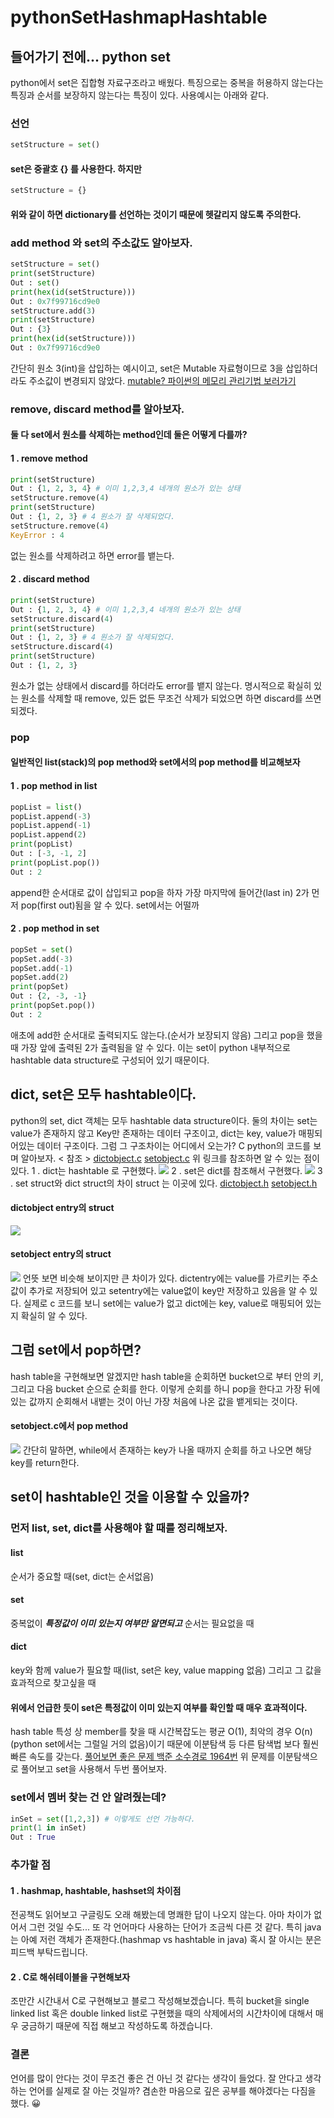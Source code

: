 # pythonSetHashmapHashtable
## 들어가기 전에... python set
python에서 set은 집합형 자료구조라고 배웠다. 특징으로는 중복을 허용하지 않는다는 특징과 순서를 보장하지 않는다는 특징이 있다. 사용예시는 아래와 같다.
### 선언
```python
setStructure = set() 
```
#### set은 중괄호 {} 를 사용한다. 하지만
```python
setStructure = {}
```
#### 위와 같이 하면 dictionary를 선언하는 것이기 때문에 헷갈리지 않도록 주의한다.
### add method 와 set의 주소값도 알아보자.
```python
setStructure = set()
print(setStructure)
Out : set()
print(hex(id(setStructure)))
Out : 0x7f99716cd9e0
setStructure.add(3)
print(setStructure)
Out : {3}
print(hex(id(setStructure)))
Out : 0x7f99716cd9e0
```
간단히 원소 3(int)을 삽입하는 예시이고, set은 Mutable 자료형이므로 3을 삽입하더라도 주소값이 변경되지 않았다.
[mutable? 파이썬의 메모리 관리기법 보러가기](https://velog.io/@jewelrykim/Managed-Language-%ED%8C%8C%EC%9D%B4%EC%8D%AC%EC%9D%98-%EB%A9%94%EB%AA%A8%EB%A6%AC-%EA%B4%80%EB%A6%AC%EA%B8%B0%EB%B2%95)
### remove, discard method를 알아보자.
#### 둘 다 set에서 원소를 삭제하는 method인데 둘은 어떻게 다를까?
#### 1 . remove method
```python
print(setStructure)
Out : {1, 2, 3, 4} # 이미 1,2,3,4 네개의 원소가 있는 상태
setStructure.remove(4)
print(setStructure)
Out : {1, 2, 3} # 4 원소가 잘 삭제되었다.
setStructure.remove(4)
KeyError : 4
```
없는 원소를 삭제하려고 하면 error를 뱉는다.
#### 2 . discard method
```python
print(setStructure)
Out : {1, 2, 3, 4} # 이미 1,2,3,4 네개의 원소가 있는 상태
setStructure.discard(4)
print(setStructure)
Out : {1, 2, 3} # 4 원소가 잘 삭제되었다.
setStructure.discard(4)
print(setStructure)
Out : {1, 2, 3} 
```
원소가 없는 상태에서 discard를 하더라도 error를 뱉지 않는다. 명시적으로 확실히 있는 원소를 삭제할 때 remove, 있든 없든 무조건 삭제가 되었으면 하면 discard를 쓰면 되겠다.
### pop
#### 일반적인 list(stack)의 pop method와 set에서의 pop method를 비교해보자
#### 1 . pop method in list
```python
popList = list()
popList.append(-3)
popList.append(-1)
popList.append(2)
print(popList)
Out : [-3, -1, 2]
print(popList.pop())
Out : 2
```
append한 순서대로 값이 삽입되고 pop을 하자 가장 마지막에 들어간(last in) 2가 먼저 pop(first out)됨을 알 수 있다. set에서는 어떨까
#### 2 . pop method in set
```python
popSet = set()
popSet.add(-3)
popSet.add(-1)
popSet.add(2)
print(popSet)
Out : {2, -3, -1}
print(popSet.pop())
Out : 2
```
애초에 add한 순서대로 출력되지도 않는다.(순서가 보장되지 않음) 그리고 pop을 했을 때 가장 앞에 출력된 2가 출력됨을 알 수 있다. 이는 set이 python 내부적으로 hashtable data structure로 구성되어 있기 때문이다.

## dict, set은 모두 hashtable이다.
python의 set, dict 객체는 모두 hashtable data structure이다. 둘의 차이는 set는 value가 존재하지 않고 Key만 존재하는 데이터 구조이고, dict는 key, value가 매핑되어있는 데이터 구조이다. 그럼 그 구조차이는 어디에서 오는가? C python의 코드를 보며 알아보자.
< 참조 >
[dictobject.c](https://hg.python.org/cpython/file/ec91ee7d9d8d/Objects/dictobject.c)
[setobject.c](https://hg.python.org/cpython/file/ec91ee7d9d8d/Objects/setobject.c)
위 링크를 참조하면 알 수 있는 점이 있다. 
1 . dict는 hashtable 로 구현했다.
![](https://images.velog.io/images/jewelrykim/post/4383ee6e-73f3-43f7-a47f-8a5274d0705f/%E1%84%89%E1%85%B3%E1%84%8F%E1%85%B3%E1%84%85%E1%85%B5%E1%86%AB%E1%84%89%E1%85%A3%E1%86%BA%202021-04-30%20%E1%84%8B%E1%85%A9%E1%84%92%E1%85%AE%207.28.41.png)
2 . set은 dict를 참조해서 구현했다.
![](https://images.velog.io/images/jewelrykim/post/02789844-28b8-425c-99c5-4dc1e8607900/%E1%84%89%E1%85%B3%E1%84%8F%E1%85%B3%E1%84%85%E1%85%B5%E1%86%AB%E1%84%89%E1%85%A3%E1%86%BA%202021-04-30%20%E1%84%8B%E1%85%A9%E1%84%92%E1%85%AE%207.29.20.png)
3 . set struct와 dict struct의 차이
struct 는 이곳에 있다. [dictobject.h](https://hg.python.org/cpython/file/ec91ee7d9d8d/Include/dictobject.h#l50) [setobject.h](https://hg.python.org/cpython/file/ec91ee7d9d8d/Include/setobject.h#l24)
#### dictobject entry의 struct
![](https://images.velog.io/images/jewelrykim/post/0a79ebd9-1672-43ba-90b6-6242a442cd08/%E1%84%89%E1%85%B3%E1%84%8F%E1%85%B3%E1%84%85%E1%85%B5%E1%86%AB%E1%84%89%E1%85%A3%E1%86%BA%202021-04-30%20%E1%84%8B%E1%85%A9%E1%84%92%E1%85%AE%207.32.29.png)
#### setobject entry의 struct
![](https://images.velog.io/images/jewelrykim/post/b24342a3-1f79-4a2e-844e-67e148bd7ba5/%E1%84%89%E1%85%B3%E1%84%8F%E1%85%B3%E1%84%85%E1%85%B5%E1%86%AB%E1%84%89%E1%85%A3%E1%86%BA%202021-04-30%20%E1%84%8B%E1%85%A9%E1%84%92%E1%85%AE%207.32.52.png)
언뜻 보면 비슷해 보이지만 큰 차이가 있다. dictentry에는 value를 가르키는 주소값이 추가로 저장되어 있고 setentry에는 value없이 key만 저장하고 있음을 알 수 있다. 실제로 c 코드를 보니 set에는 value가 없고 dict에는 key, value로 매핑되어 있는지 확실히 알 수 있다.

## 그럼 set에서 pop하면?
hash table을 구현해보면 알겠지만 hash table을 순회하면 bucket으로 부터 안의 키, 그리고 다음 bucket 순으로 순회를 한다.
이렇게 순회를 하니 pop을 한다고 가장 뒤에 있는 값까지 순회해서 내뱉는 것이 아닌 가장 처음에 나온 값을 뱉게되는 것이다. 
#### setobject.c에서 pop method
![](https://images.velog.io/images/jewelrykim/post/3e1471d6-956a-413f-81f9-d9b3a9bf0ccb/%E1%84%89%E1%85%B3%E1%84%8F%E1%85%B3%E1%84%85%E1%85%B5%E1%86%AB%E1%84%89%E1%85%A3%E1%86%BA%202021-04-30%20%E1%84%8B%E1%85%A9%E1%84%92%E1%85%AE%207.46.43.png)
간단히 말하면, while에서 존재하는 key가 나올 때까지 순회를 하고 나오면 해당 key를 return한다.
## set이 hashtable인 것을 이용할 수 있을까?
### 먼저 list, set, dict를 사용해야 할 때를 정리해보자.
#### list
순서가 중요할 때(set, dict는 순서없음)
#### set
중복없이 **_특정값이 이미 있는지 여부만 알면되고_** 순서는 필요없을 때
#### dict
key와 함께 value가 필요할 때(list, set은 key, value mapping 없음) 그리고 그 값을 효과적으로 찾고싶을 때

#### 위에서 언급한 듯이 set은 특정값이 이미 있는지 여부를 확인할 때 매우 효과적이다.
hash table 특성 상 member를 찾을 때 시간복잡도는 평균 O(1), 최악의 경우 O(n)(python set에서는 그럴일 거의 없음)이기 때문에 이분탐색 등 다른 탐색법 보다 훨씬 빠른 속도를 갖는다.
[풀어보면 좋은 문제 백준 소수경로 1964번](https://www.acmicpc.net/problem/1963)
위 문제를 이분탐색으로 풀어보고 set을 사용해서 두번 풀어보자. 
### set에서 멤버 찾는 건 안 알려줬는데?
```python
inSet = set([1,2,3]) # 이렇게도 선언 가능하다.
print(1 in inSet)
Out : True
```

### 추가할 점
#### 1 . hashmap, hashtable, hashset의 차이점
전공책도 읽어보고 구글링도 오래 해봤는데 명쾌한 답이 나오지 않는다. 아마 차이가 없어서 그런 것일 수도... 또 각 언어마다 사용하는 단어가 조금씩 다른 것 같다. 특히 java는 아예 저런 객체가 존재한다.(hashmap vs hashtable in java) 혹시 잘 아시는 분은 피드백 부탁드립니다.
#### 2 . C로 해쉬테이블을 구현해보자
조만간 시간내서 C로 구현해보고 블로그 작성해보겠습니다. 특히 bucket을 single linked list 혹은 double linked list로 구현했을 때의 삭제에서의 시간차이에 대해서 매우 궁금하기 때문에 직접 해보고 작성하도록 하겠습니다.

### 결론
언어를 많이 안다는 것이 무조건 좋은 건 아닌 것 같다는 생각이 들었다. 잘 안다고 생각하는 언어를 실제로 잘 아는 것일까? 겸손한 마음으로 깊은 공부를 해야겠다는 다짐을 했다. 😀

